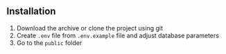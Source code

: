## Installation

1. Download the archive or clone the project using git
1. Create `.env` file from `.env.example` file and adjust database parameters
1. Go to the `public` folder 
